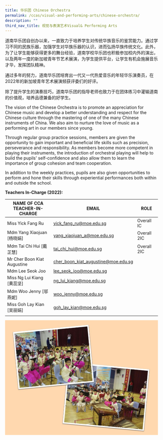 ```yaml
---
title: 华乐团 Chinese Orchestra
permalink: /ccas/visual-and-performing-arts/chinese-orchestra/
description: ""
third_nav_title: 视觉与表演艺术Visual& Performing Arts
---
```

道南华乐团自创办以来，一直致力于培养学生对传统华族音乐的鉴赏能力。通过学习不同的民族乐器，加强学生对华族乐器的认识，进而弘扬华族传统文化。此外，为了让学生能够获得更多的舞台经验，道南学校华乐团也积极参加校内外的演出，以及两年一度的新加坡青年节艺术展演，为学生提供平台，让学生有机会施展音乐才华，发挥团队精神。  
  
通过多年的努力，道南华乐团培育出一代又一代热爱音乐的年轻华乐演奏员，在2022年的新加坡青年艺术展演频获评委们的好评。  
  
除了提升学生的演奏技巧，道南华乐团的指导老师也致力于在团体练习中灌输道南的价值观，培养品德兼备的好学生。

The vision of the Chinese Orchestra is to promote an appreciation for Chinese music and develop a better understanding and respect for the Chinese culture through the mastering of one of the many Chinese instruments of China. We also aim to nurture the love of music as a performing art in our members since young.

Through regular group practice sessions, members are given the opportunity to gain important and beneficial life skills such as precision, perseverance and responsibility. As members become more competent in playing their instruments, the introduction of orchestral playing will help to build the pupils' self-confidence and also allow them to learn the importance of group cohesion and team cooperation.

In addition to the weekly practices, pupils are also given opportunities to perform and hone their skills through experiential performances both within and outside the school.

**Teachers In-Charge (2022):**

| NAME OF CCA<br>TEACHER-IN-CHARGE | EMAIL | ROLE |
|---|---|---|
| Miss Yick Fang Ru | yick_fang_ru@moe.edu.sg | Overall IC |
| Mdm Yang Xiaojuan [杨晓娟] | yang_xiaojuan_a@moe.edu.sg | Overall 2IC |
| Mdm Tai Chi Hui [戴芷慧] | tai_chi_hui@moe.edu.sg | Overall 2IC |
| Mr Cher Boon Kiat Augustine | cher_boon_kiat_augustine@moe.edu.sg |   |
| Mdm Lee Seok Joo | lee_seok_joo@moe.edu.sg |  |
| Miss Ng Lui Kiang [黄蕊坚] | ng_lui_kiang@moe.edu.sg |   |
| Mdm Woo Jenny [邬燕妮] | woo_jenny@moe.edu.sg |   |
| Miss Goh Lay Kian [吴丽娟] | goh_lay_kian@moe.edu.sg |  |
| | | |

![](/images/Slide23.jpg)